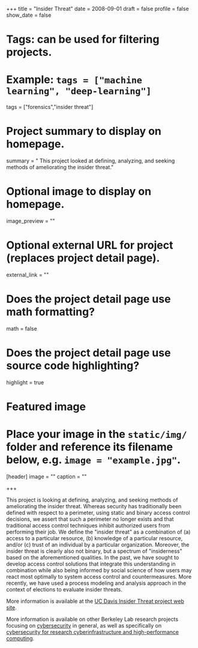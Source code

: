 +++
title = "Insider Threat"
date = 2008-09-01
draft = false
profile = false
show_date = false

# Tags: can be used for filtering projects.
# Example: `tags = ["machine learning", "deep-learning"]`
tags = ["forensics","insider threat"]

# Project summary to display on homepage.
summary = " This project looked at defining, analyzing, and seeking methods of ameliorating the insider threat."

# Optional image to display on homepage.
image_preview = ""

# Optional external URL for project (replaces project detail page).
external_link = ""

# Does the project detail page use math formatting?
math = false

# Does the project detail page use source code highlighting?
highlight = true

# Featured image
# Place your image in the `static/img/` folder and reference its filename below, e.g. `image = "example.jpg"`.
[header]
image = ""
caption = ""

+++

 This project is looking at defining, analyzing, and seeking methods of ameliorating the insider threat. Whereas security has traditionally been defined with respect to a perimeter, using static and binary access control decisions, we assert that such a perimeter no longer exists and that traditional access control techniques inhibit authorized users from performing their job. We define the "insider threat" as a combination of (a) access to a particular resource, (b) knowledge of a particular resource, and/or (c) trust of an individual by a particular organization. Moreover, the insider threat is clearly also not binary, but a spectrum of "insiderness" based on the aforementioned qualities. In the past, we have sought to develop access control solutions that integrate this understanding in combination while also being informed by social science of how users may react most optimally to system access control and countermeasures. More recently, we have used a process modeling and analysis approach in the context of elections to evaluate insider threats.    

More information is available at the [UC Davis Insider Threat project web site](http://web.cs.ucdavis.edu/~peisert/projects/insider.html).

More information is available on other Berkeley Lab research projects focusing on [cybersecurity](/projects/) in general, as well as specifically on [cybersecurity for research cyberinfrastructure and high-performance computing](/research/research-cyberinfrastructure/).
